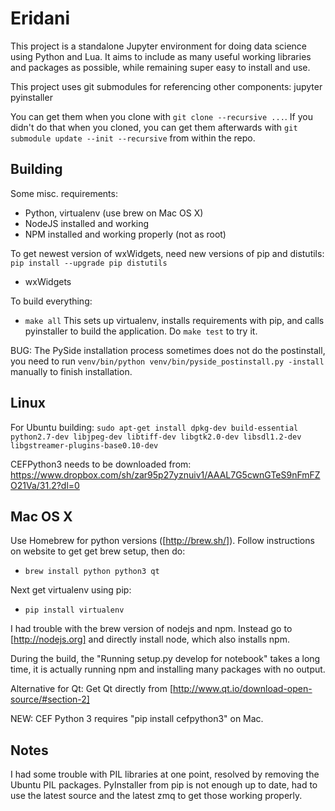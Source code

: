 # Eridani

This project is a standalone Jupyter environment for doing data science
using Python and Lua. It aims to include as many useful working libraries
and packages as possible, while remaining super easy to install and use.

This project uses git submodules for referencing other components:
    jupyter
    pyinstaller

You can get them when you clone with `git clone --recursive ...`. If you
didn't do that when you cloned, you can get them afterwards with
`git submodule update --init --recursive` from within the repo.

## Building

Some misc. requirements:
* Python, virtualenv (use brew on Mac OS X)
* NodeJS installed and working
* NPM installed and working properly (not as root)

To get newest version of wxWidgets, need new versions of pip
and distutils:
`pip install --upgrade pip distutils`

* wxWidgets

To build everything:
* `make all`
This sets up virtualenv, installs requirements with pip, and calls
pyinstaller to build the application. Do `make test` to try it.

BUG: The PySide installation process sometimes does not do the postinstall,
you need to run `venv/bin/python venv/bin/pyside_postinstall.py -install`
manually to finish installation.

## Linux

For Ubuntu building:
`sudo apt-get install dpkg-dev build-essential python2.7-dev libjpeg-dev libtiff-dev libgtk2.0-dev libsdl1.2-dev libgstreamer-plugins-base0.10-dev`

CEFPython3 needs to be downloaded from:
https://www.dropbox.com/sh/zar95p27yznuiv1/AAAL7G5cwnGTeS9nFmFZO21Va/31.2?dl=0

## Mac OS X

Use Homebrew for python versions ([http://brew.sh/]). Follow instructions on website to
get get brew setup, then do:

* `brew install python python3 qt`

Next get virtualenv using pip:

* `pip install virtualenv`

I had trouble with the brew version of nodejs and npm. Instead go to [http://nodejs.org]
and directly install node, which also installs npm.

During the build, the "Running setup.py develop for notebook" takes a long time, it
is actually running npm and installing many packages with no output.

Alternative for Qt: Get Qt directly from [http://www.qt.io/download-open-source/#section-2]

NEW: CEF Python 3 requires "pip install cefpython3" on Mac.

## Notes

I had some trouble with PIL libraries at one point, resolved by removing
the Ubuntu PIL packages. PyInstaller from pip is not enough up to date,
had to use the latest source and the latest zmq to get those working
properly.

